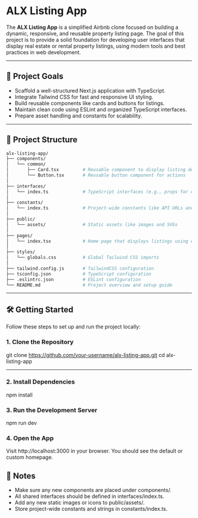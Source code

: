 # ALX Listing App

The **ALX Listing App** is a simplified Airbnb clone focused on building a dynamic, responsive, and reusable property listing page. The goal of this project is to provide a solid foundation for developing user interfaces that display real estate or rental property listings, using modern tools and best practices in web development.

---

## 🚀 Project Goals

- Scaffold a well-structured Next.js application with TypeScript.
- Integrate Tailwind CSS for fast and responsive UI styling.
- Build reusable components like cards and buttons for listings.
- Maintain clean code using ESLint and organized TypeScript interfaces.
- Prepare asset handling and constants for scalability.

---

## 🧱 Project Structure

```bash
alx-listing-app/
├── components/
│   └── common/
│       ├── Card.tsx         # Reusable component to display listing details
│       └── Button.tsx       # Reusable button component for actions
│
├── interfaces/
│   └── index.ts             # TypeScript interfaces (e.g., props for components)
│
├── constants/
│   └── index.ts             # Project-wide constants like API URLs and UI text
│
├── public/
│   └── assets/              # Static assets like images and SVGs
│
├── pages/
│   └── index.tsx            # Home page that displays listings using components
│
├── styles/
│   └── globals.css          # Global Tailwind CSS imports
│
├── tailwind.config.js       # TailwindCSS configuration
├── tsconfig.json            # TypeScript configuration
├── .eslintrc.json           # ESLint configuration
└── README.md                # Project overview and setup guide

```

---

## 🛠️ Getting Started

Follow these steps to set up and run the project locally:

### 1. Clone the Repository


git clone https://github.com/your-username/alx-listing-app.git
cd alx-listing-app

---
### 2. Install Dependencies

npm install

### 3. Run the Development Server
npm run dev

### 4. Open the App
Visit http://localhost:3000 in your browser. You should see the default or custom homepage.


## 📁 Notes
- Make sure any new components are placed under components/.
- All shared interfaces should be defined in interfaces/index.ts.
- Add any new static images or icons to public/assets/.
- Store project-wide constants and strings in constants/index.ts.


